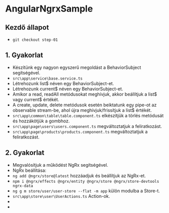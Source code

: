 # AngularNgrxSample

## Kezdő állapot
- `git checkout step-01`

## 1. Gyakorlat
- Készítünk egy nagyon egyszerű megoldást a BehaviorSubject segítségével.
- `src\app\service\base.service.ts`
- Létrehozunk list$ néven egy BehaviorSubject-et.
- Létrehozunk current$ néven egy BehaviorSubject-et. 
- Amikor a read, readAll metódusokat meghívjuk, akkor beállítjuk a list$ vagy 
current$ értékét.
- A create, update, delete metódusok esetén beiktatunk egy pipe-ot az 
observable stream-be, ahol újra meghívjuk/frissítjuk a list$ értékét.
- `src\app\common\table\table.component.ts` elkészítjük a törlés metódusát 
és hozzákötjük a gombhoz.
- `src\app\page\users\users.component.ts` megváltoztatjuk a feliratkozást.
- `src\app\page\products\products.component.ts` megváltoztatjuk a feliratkozást.

## 2. Gyakorlat
- Megvalósítjuk a működést NgRx segítségével.
- NgRx beállítása:
- `ng add @ngrx/store@latest` hozzáadjuk és beállítjuk az NgRx-et.
- `npm i @ngrx/effects @ngrx/entity @ngrx/store @ngrx/store-devtools ngrx-data`
- `ng g m store/user/user-store --flat -m app` külön modulba a Store-t.
- `src\app\store\user\UserActions.ts` Action-ok.
- 
- 

